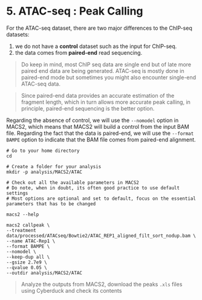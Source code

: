 # 5. ATAC-seq : Peak Calling

For the ATAC-seq dataset, there are two major differences to the ChIP-seq datasets:

1. we do not have a **control** dataset such as the input for ChIP-seq.
2. the data comes from **paired-end** read sequencing.

> Do keep in mind, most ChIP seq data are single end but of late more paired end data are being generated. ATAC-seq is mostly done in paired-end mode but sometimes you might also encounter single-end ATAC-seq data. 

> Since paired-end data provides an accurate estimation of the fragment length, which in turn allows more accurate peak calling, in principle, paired-end sequencing is the better option.

Regarding the absence of control, we will use the `--nomodel` option in MACS2, which means that MACS2 will build a control from the input BAM file.
Regarding the fact that the data is paired-end, we will use the `--format BAMPE` option to indicate that the BAM file comes from paired-end alignment.

```
# Go to your home directory
cd 

# Create a folder for your analysis
mkdir -p analysis/MACS2/ATAC

# Check out all the available parameters in MACS2
# Do note, when in doubt, its often good practice to use default settings
# Most options are optional and set to default, focus on the essential parameters that has to be changed

macs2 --help

macs2 callpeak \
--treatment data/processed/ATACseq/Bowtie2/ATAC_REP1_aligned_filt_sort_nodup.bam \
--name ATAC-Rep1 \
--format BAMPE \
--nomodel \
--keep-dup all \
--gsize 2.7e9 \
--qvalue 0.05 \
--outdir analysis/MACS2/ATAC

```

> Analyze the outputs from MACS2, download the peaks `.xls` files using Cyberduck and check its contents
